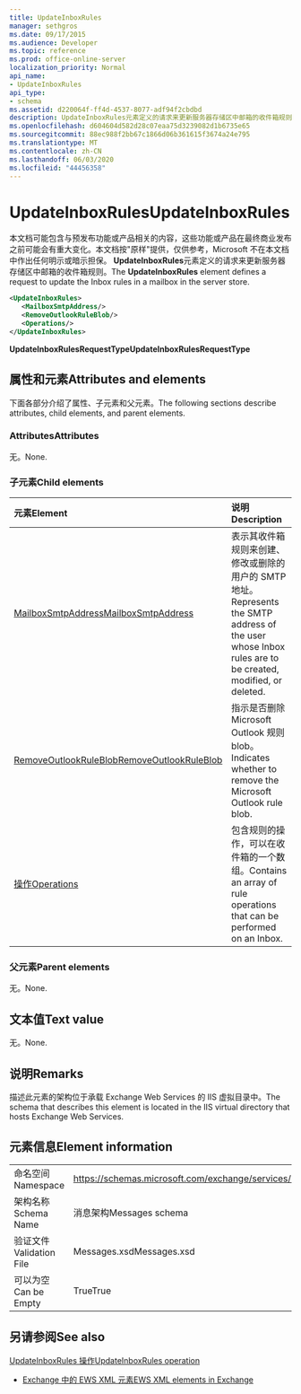 ```yaml
---
title: UpdateInboxRules
manager: sethgros
ms.date: 09/17/2015
ms.audience: Developer
ms.topic: reference
ms.prod: office-online-server
localization_priority: Normal
api_name:
- UpdateInboxRules
api_type:
- schema
ms.assetid: d220064f-ff4d-4537-8077-adf94f2cbdbd
description: UpdateInboxRules元素定义的请求来更新服务器存储区中邮箱的收件箱规则。
ms.openlocfilehash: d604604d582d28c07eaa75d3239082d1b6735e65
ms.sourcegitcommit: 88ec988f2bb67c1866d06b361615f3674a24e795
ms.translationtype: MT
ms.contentlocale: zh-CN
ms.lasthandoff: 06/03/2020
ms.locfileid: "44456358"
---
```

# <a name="updateinboxrules"></a><span data-ttu-id="e53c2-103">UpdateInboxRules</span><span class="sxs-lookup"><span data-stu-id="e53c2-103">UpdateInboxRules</span></span>

<span data-ttu-id="e53c2-104">本文档可能包含与预发布功能或产品相关的内容，这些功能或产品在最终商业发布之前可能会有重大变化。本文档按"原样"提供，仅供参考，Microsoft 不在本文档中作出任何明示或暗示担保。 **UpdateInboxRules**元素定义的请求来更新服务器存储区中邮箱的收件箱规则。</span><span class="sxs-lookup"><span data-stu-id="e53c2-104">The **UpdateInboxRules** element defines a request to update the Inbox rules in a mailbox in the server store.</span></span> 
  
```XML
<UpdateInboxRules>
   <MailboxSmtpAddress/>
   <RemoveOutlookRuleBlob/>
   <Operations/>
</UpdateInboxRules>
```

 <span data-ttu-id="e53c2-105">**UpdateInboxRulesRequestType**</span><span class="sxs-lookup"><span data-stu-id="e53c2-105">**UpdateInboxRulesRequestType**</span></span>
## <a name="attributes-and-elements"></a><span data-ttu-id="e53c2-106">属性和元素</span><span class="sxs-lookup"><span data-stu-id="e53c2-106">Attributes and elements</span></span>

<span data-ttu-id="e53c2-107">下面各部分介绍了属性、子元素和父元素。</span><span class="sxs-lookup"><span data-stu-id="e53c2-107">The following sections describe attributes, child elements, and parent elements.</span></span>
  
### <a name="attributes"></a><span data-ttu-id="e53c2-108">Attributes</span><span class="sxs-lookup"><span data-stu-id="e53c2-108">Attributes</span></span>

<span data-ttu-id="e53c2-109">无。</span><span class="sxs-lookup"><span data-stu-id="e53c2-109">None.</span></span>
  
### <a name="child-elements"></a><span data-ttu-id="e53c2-110">子元素</span><span class="sxs-lookup"><span data-stu-id="e53c2-110">Child elements</span></span>

|<span data-ttu-id="e53c2-111">**元素**</span><span class="sxs-lookup"><span data-stu-id="e53c2-111">**Element**</span></span>|<span data-ttu-id="e53c2-112">**说明**</span><span class="sxs-lookup"><span data-stu-id="e53c2-112">**Description**</span></span>|
|:-----|:-----|
|[<span data-ttu-id="e53c2-113">MailboxSmtpAddress</span><span class="sxs-lookup"><span data-stu-id="e53c2-113">MailboxSmtpAddress</span></span>](mailboxsmtpaddress.md) <br/> |<span data-ttu-id="e53c2-114">表示其收件箱规则来创建、 修改或删除的用户的 SMTP 地址。</span><span class="sxs-lookup"><span data-stu-id="e53c2-114">Represents the SMTP address of the user whose Inbox rules are to be created, modified, or deleted.</span></span>  <br/> |
|[<span data-ttu-id="e53c2-115">RemoveOutlookRuleBlob</span><span class="sxs-lookup"><span data-stu-id="e53c2-115">RemoveOutlookRuleBlob</span></span>](removeoutlookruleblob.md) <br/> |<span data-ttu-id="e53c2-116">指示是否删除 Microsoft Outlook 规则 blob。</span><span class="sxs-lookup"><span data-stu-id="e53c2-116">Indicates whether to remove the Microsoft Outlook rule blob.</span></span>  <br/> |
|[<span data-ttu-id="e53c2-117">操作</span><span class="sxs-lookup"><span data-stu-id="e53c2-117">Operations</span></span>](operations.md) <br/> |<span data-ttu-id="e53c2-118">包含规则的操作，可以在收件箱的一个数组。</span><span class="sxs-lookup"><span data-stu-id="e53c2-118">Contains an array of rule operations that can be performed on an Inbox.</span></span>  <br/> |
   
### <a name="parent-elements"></a><span data-ttu-id="e53c2-119">父元素</span><span class="sxs-lookup"><span data-stu-id="e53c2-119">Parent elements</span></span>

<span data-ttu-id="e53c2-120">无。</span><span class="sxs-lookup"><span data-stu-id="e53c2-120">None.</span></span>
  
## <a name="text-value"></a><span data-ttu-id="e53c2-121">文本值</span><span class="sxs-lookup"><span data-stu-id="e53c2-121">Text value</span></span>

<span data-ttu-id="e53c2-122">无。</span><span class="sxs-lookup"><span data-stu-id="e53c2-122">None.</span></span>
  
## <a name="remarks"></a><span data-ttu-id="e53c2-123">说明</span><span class="sxs-lookup"><span data-stu-id="e53c2-123">Remarks</span></span>

<span data-ttu-id="e53c2-124">描述此元素的架构位于承载 Exchange Web Services 的 IIS 虚拟目录中。</span><span class="sxs-lookup"><span data-stu-id="e53c2-124">The schema that describes this element is located in the IIS virtual directory that hosts Exchange Web Services.</span></span>
  
## <a name="element-information"></a><span data-ttu-id="e53c2-125">元素信息</span><span class="sxs-lookup"><span data-stu-id="e53c2-125">Element information</span></span>

|||
|:-----|:-----|
|<span data-ttu-id="e53c2-126">命名空间</span><span class="sxs-lookup"><span data-stu-id="e53c2-126">Namespace</span></span>  <br/> |https://schemas.microsoft.com/exchange/services/2006/messages  <br/> |
|<span data-ttu-id="e53c2-127">架构名称</span><span class="sxs-lookup"><span data-stu-id="e53c2-127">Schema Name</span></span>  <br/> |<span data-ttu-id="e53c2-128">消息架构</span><span class="sxs-lookup"><span data-stu-id="e53c2-128">Messages schema</span></span>  <br/> |
|<span data-ttu-id="e53c2-129">验证文件</span><span class="sxs-lookup"><span data-stu-id="e53c2-129">Validation File</span></span>  <br/> |<span data-ttu-id="e53c2-130">Messages.xsd</span><span class="sxs-lookup"><span data-stu-id="e53c2-130">Messages.xsd</span></span>  <br/> |
|<span data-ttu-id="e53c2-131">可以为空</span><span class="sxs-lookup"><span data-stu-id="e53c2-131">Can be Empty</span></span>  <br/> |<span data-ttu-id="e53c2-132">True</span><span class="sxs-lookup"><span data-stu-id="e53c2-132">True</span></span>  <br/> |
   
## <a name="see-also"></a><span data-ttu-id="e53c2-133">另请参阅</span><span class="sxs-lookup"><span data-stu-id="e53c2-133">See also</span></span>



[<span data-ttu-id="e53c2-134">UpdateInboxRules 操作</span><span class="sxs-lookup"><span data-stu-id="e53c2-134">UpdateInboxRules operation</span></span>](updateinboxrules-operation.md)


- [<span data-ttu-id="e53c2-135">Exchange 中的 EWS XML 元素</span><span class="sxs-lookup"><span data-stu-id="e53c2-135">EWS XML elements in Exchange</span></span>](ews-xml-elements-in-exchange.md)

